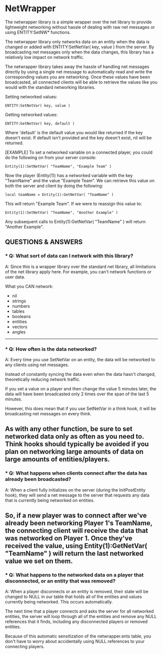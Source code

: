 NetWrapper
==========

The netwrapper library is a simple wrapper over the net library to provide lightweight 
networking without hassle of dealing with raw net messages or using ENTITY:SetNW* functions.

The netwrapper library only networks data on an entity when the data is changed or added with
ENTITY:SetNetVar( key, value ) from the server. By broadcasting net messages only when 
the data changes, this library has a relatively low impact on network traffic.

The netwrapper library takes away the hassle of handling net messages directly 
by using a single net message to automatically read and write the corresponding 
values you are networking. Once these values have been broadcasted, all connected 
clients will be able to retrieve the values like you would with the standard networking libraries.

Setting networked values:
	
	ENTITY:SetNetVar( key, value )
	
Getting networked values:
	
	ENTITY:GetNetVar( key, default )
	
Where 'default' is the default value you would like returned if the key doesn't exist.
 If default isn't provided and the key doesn't exist, nil will be returned.

[EXAMPLE] To set a networked variable on a connected player, you could
 do the following on from your server console:
	
	Entity(1):SetNetVar( "TeamName", "Example Team" )
	
Now the player (Entity(1)) has a networked variable with the key "TeamName" 
and the value "Example Team". We can retrieve this value on both the server
and client by doing the following:

	local teamName = Entity(1):GetNetVar( "TeamName" )
	
This will return "Example Team". If we were to reassign this value to:

	Entity(1):SetNetVar( "TeamName", "Another Example" )

Any subsequent calls to Entity(1):GetNetVar( "TeamName" ) will return "Another Example".


QUESTIONS & ANSWERS
-------------------

### * Q: What sort of data can I network with this library? 

A: Since this is a wrapper library over the standard net library, all limitations of the net library apply here.
For example, you can't network functions or user data.

What you CAN network:
* nil
* strings
* numbers
* tables
* booleans
* entities
* vectors
* angles
---------------------------------------------------------------------------------------------------------------------------
### * Q: How often is the data networked? 

A: Every time you use SetNetVar on an entity, the data will be networked to any clients using net messages. 

Instead of constantly syncing the data even when the data hasn't changed, theoretically reducing network traffic. 

If you set a value on a player and then change the value 5 minutes later, the data will have been broadcasted only 2 times
over the span of the last 5 minutes.

However, this does mean that if you use SetNetVar in a think hook, it will be broadcasting net messages on every think. 

As with any other function, be sure to set networked data only as often as you need to. Think hooks should typically be 
avoided if you plan on networking large amounts of data on large amounts of entities/players. 
---------------------------------------------------------------------------------------------------------------------------
### * Q: What happens when clients connect after the data has already been broadcasted? 

A: When a client fully initializes on the server (during the InitPostEntity hook), they will send a net message to
the server that requests any data that is currently being networked on entities.

So, if a new player was to connect after we've already been networking Player 1's TeamName, the connecting client will
receive the data that was networked on Player 1. Once they've received the value, using Entity(1):GetNetVar( "TeamName" ) 
will return the last networked value we set on them.
---------------------------------------------------------------------------------------------------------------------------
### * Q: What happens to the networked data on a player that disconnected, or an entity that was removed? 

A: When a player disconnects or an entity is removed, their state will be changed to NULL in our table that holds 
all of the entities and values currently being networked. This occurs automatically.

The next time that a player connects and asks the server for all networked entities, the server will loop through 
all of the entities and remove any NULL references that it finds, including any disconnected players or removed 
entities. 

Because of this automatic sensitization of the netwrapper.ents table, you don't have to worry about accidentally using
NULL references to your connecting players. 
